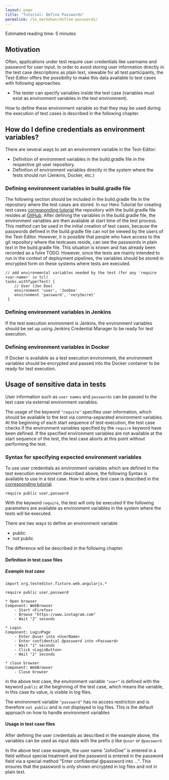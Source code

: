 ```yaml
---
layout: page
title: "Tutorial: Define Passwords"
permalink: /te_markdown/define-passwords/
---
```


Estimated reading time: 5 minutes

## Motivation

Often, applications under test require user credentials like username and password for user input. In order to avoid storing user information directly in the test case descriptions as plain text, viewable for all test participants, the Test-Editor offers the possibility to make this data available to test cases with following approaches. 


* The tester can specify variables inside the test case (variables must exist as environment variables in the test environment).

How to define these environment variable so that they may be used during the execution of test cases is described in the following chapter.

## How do I define credentials as environment variables?

There are several ways to set an environment variable in the Test-Editor:

* Definition of environment variables in the build.gradle file in the respective git user repository.
* Definition of environment variables directly in the system where the tests should run (Jenkins, Docker, etc.)


### Defining environment variables in build.gradle file 

The following section should be included in the build.gradle file in the repository where the test cases are stored. In our Hero Tutorial for creating test cases [corresponding tutorial](/te_markdown/heroes-create-testcase) the repository with the build.gradle file resides at [GitHub](https://github.com/test-editor/language-examples/blob/tutorial/hero-create-testcase/build.gradle). After defining the variables in the build.gradle file, the environment variables are then available at start time of the test process. This method can be used in the initial creation of test cases, because the passwords defined in the build.gradle file can not be viewed by the users of the Test-Editor. However, it is possible that people who have access to the git repository where the testcases reside, can see the passwords in plain text in the build.gradle file. This situation is known and has already been recorded as a futre TODO. However, since the tests are mainly intended to run in the context of deployment pipelines, the variables should be stored in encrypted form on these systems where tests are executed.

```
// add environmental variables needed by the test (for any 'require <var-name>' in tcl)
tasks.withType(Test) {
    // User (Jon Doe)
    environment 'user', 'JonDoe'
    environment 'password', 'verySecret'
 }
```

### Defining environment variables in Jenkins
If the test execution environment is Jenkins, the environment variables should be set up using Jenkins Credential Manager to be ready for test execution.


### Defining environment variables in Docker
If Docker is available as a test execution environment, the environment variables should be encrypted and passed into the Docker container to be ready for test execution.

## Usage of sensitive data in tests

User information such as `user names` and `passwords` can be passed to the test case via external environment variables.

The usage of the keyword `"require"` specifies user information, which should be available to the test via comma-separated environment  variables. At the beginning of each start sequence of test-execution, the test case checks if the environment variables specified by the `require` keyword have been defined. If the specified environment variables are not available at the start sequence of the test, the test case aborts at this point without performing the test.

### Syntax for specifying expected environment variables

To use user credentials as environment variables which are defined in the test execution environment described above, the following Syntax is available to use in a test case. How to write a test case is described in the [corresponding tutorial](/te_markdown/heroes-create-testcase). 

```
require public user,password
```

With the keyword `require`, the test will only be executed if the following parameters are available as environment variables in the system where the tests will be executed.

There are two ways to define an environment variable

* public
* not public

The difference will be described in the following chapter.

#### Definition in test case files

##### Example test case 

```
import org.testeditor.fixture.web.angularjs.*
 
require public user,password
 
* Open browser
Component: WebBrowser
    - Start <Firefox>
    - Browse "https://www.instagram.com"
    - Wait "2" seconds
 
* Login
Component: LoginPage
    - Enter @user into <UserName>
    - Enter confidential @password into <Password>
    - Wait "1" seconds
    - Click <LoginButton>
    - Wait "2" seconds
 
* close browser
Component: WebBrowser
    - Close browser
```

in the above test case, the environment variable `"user"` is defined with the keyword `public` at the beginning of the test case, which means the variable, in this case its value, is visible in log files.

The environment variable `"password"` has no access restriction and is therefore `not public` and is not displayed in log files. This is the default approach on how to handle environment variables

#### Usage in test case files

After defining the user credentials as described in the example above, the variables can be used as input data with the prefix `@` like `@user` or `@password`. 

In the above test case example, the user name "JohnDoe" is entered in a field without special treatment and the password is entered in the password field via a special method "Enter confidential @password into ...". This ensures that the password is only shown encrypted in log files and not in plain text.

